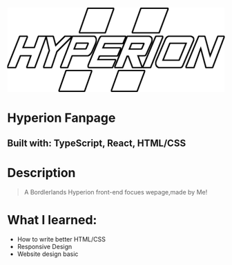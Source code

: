 ![Hyperion logo](hyperion-page/public/pngfind.com-borderlands-png-1576223.png)

# Hyperion Fanpage
## Built with: TypeScript, React, HTML/CSS

# Description
> A Bordlerlands Hyperion front-end focues wepage,made by Me!

# What I  learned:
- How to write better HTML/CSS
- Responsive Design
- Website design basic
  
